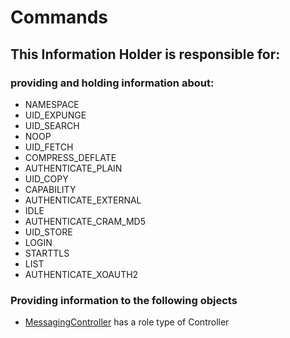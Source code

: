 # Commands
## This Information Holder is responsible for:
### providing and holding information about: 
* NAMESPACE
* UID_EXPUNGE
* UID_SEARCH
* NOOP
* UID_FETCH
* COMPRESS_DEFLATE
* AUTHENTICATE_PLAIN
* UID_COPY
* CAPABILITY
* AUTHENTICATE_EXTERNAL
* IDLE
* AUTHENTICATE_CRAM_MD5
* UID_STORE
* LOGIN
* STARTTLS
* LIST
* AUTHENTICATE_XOAUTH2
### Providing information to the following objects 
* [MessagingController](../Controllers/MessagingController.md) has a role type of Controller
